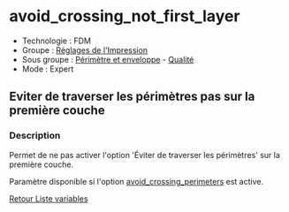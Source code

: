 # avoid_crossing_not_first_layer

* Technologie : FDM
* Groupe : [Réglages de l'Impression](../print_settings/print_settings.md)
* Sous groupe : [Périmètre et enveloppe](../print_settings/print_settings.md#périmètre-et-enveloppe) - [Qualité](../print_settings/print_settings.md#qualité)
* Mode : Expert

## Eviter de traverser les périmètres pas sur la première couche

### Description

Permet de ne pas activer l'option 'Éviter de traverser les périmètres' sur la première couche.

Paramètre disponible si l'option [avoid_crossing_perimeters](avoid_crossing_perimeters.md) est active.

[Retour Liste variables](variable_list.md)